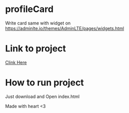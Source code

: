 # profileCard
Write card same with widget on https://adminlte.io/themes/AdminLTE/pages/widgets.html

# Link to project
[Clink Here](https://camp191.github.io/profileCard/index.html)

# How to run project
Just download and Open index.html

Made with heart <3
